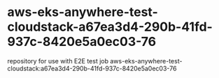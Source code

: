 # aws-eks-anywhere-test-cloudstack-a67ea3d4-290b-41fd-937c-8420e5a0ec03-76
repository for use with E2E test job aws-eks-anywhere-test-cloudstack:a67ea3d4-290b-41fd-937c-8420e5a0ec03-76
